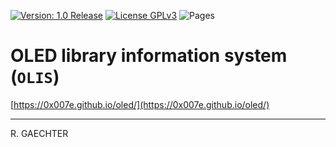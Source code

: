 [![Version: 1.0 Release](https://img.shields.io/badge/Version-1.0%20Release-green.svg)](https://github.com/0x007e/oled) [![License GPLv3](https://img.shields.io/badge/License-GPLv3-lightgrey)](https://www.gnu.org/licenses/gpl-3.0.html) ![Pages](https://github.com/0x007e/oled/actions/workflows/pages.yml/badge.svg?branch=gh-pages)

# OLED library information system (`OLIS`)

[https://0x007e.github.io/oled/](https://0x007e.github.io/oled/)

---

R. GAECHTER